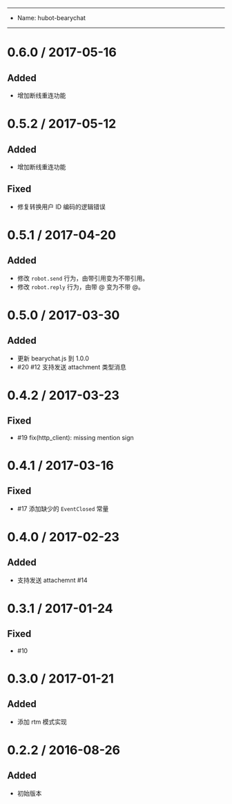 ----
- Name: hubot-bearychat
----
# 0.6.0 / 2017-05-16

## Added

- 增加断线重连功能

# 0.5.2 / 2017-05-12

## Added

- 增加断线重连功能

## Fixed

- 修复转换用户 ID 编码的逻辑错误

# 0.5.1 / 2017-04-20

## Added

- 修改 `robot.send` 行为，由带引用变为不带引用。
- 修改 `robot.reply` 行为，由带 @ 变为不带 @。

# 0.5.0 / 2017-03-30

## Added

- 更新 bearychat.js 到 1.0.0
- #20 #12 支持发送 attachment 类型消息

# 0.4.2 / 2017-03-23

## Fixed

- #19 fix(http_client): missing mention sign

# 0.4.1 / 2017-03-16

## Fixed

- #17 添加缺少的 `EventClosed` 常量

# 0.4.0 / 2017-02-23

## Added

- 支持发送 attachemnt #14

# 0.3.1 / 2017-01-24

## Fixed

- #10

# 0.3.0 / 2017-01-21

## Added

- 添加 rtm 模式实现

# 0.2.2 / 2016-08-26

## Added

- 初始版本
